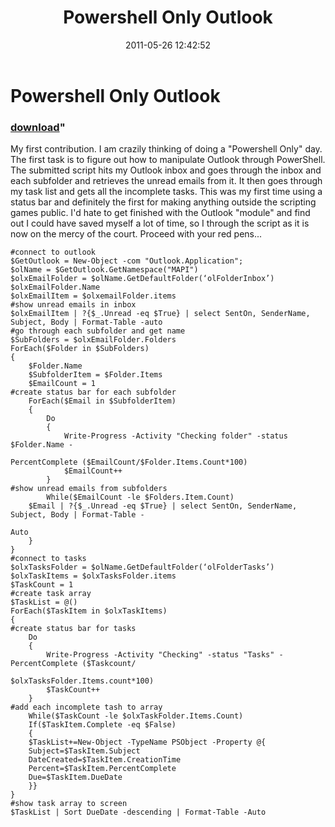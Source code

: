 ﻿---
pid:            2695
parent:         0
children:       
poster:         chris seiter
title:          Powershell Only Outlook
date:           2011-05-26 12:42:52
format:         posh
---

# Powershell Only Outlook

### [download](2695.ps1)"

My first contribution.  I am crazily thinking of doing a "Powershell Only" day.  The first task is to figure out how to manipulate Outlook through PowerShell.  The submitted script hits my Outlook inbox and goes through the inbox and each subfolder and retrieves the unread emails from it.  It then goes through my task list and gets all the incomplete tasks.  This was my first time using a status bar and definitely the first for making anything outside the scripting games public.  I'd hate to get finished with the Outlook "module" and find out I could have saved myself a lot of time, so I through the script as it is now on the mercy of the court.  Proceed with your red pens...

```posh
#connect to outlook
$GetOutlook = New-Object -com "Outlook.Application"; 
$olName = $GetOutlook.GetNamespace("MAPI")
$olxEmailFolder = $olName.GetDefaultFolder(‘olFolderInbox’)
$olxEmailFolder.Name
$olxEmailItem = $olxemailFolder.items
#show unread emails in inbox
$olxEmailItem | ?{$_.Unread -eq $True} | select SentOn, SenderName, Subject, Body | Format-Table -auto
#go through each subfolder and get name
$SubFolders = $olxEmailFolder.Folders
ForEach($Folder in $SubFolders)
{
	$Folder.Name
	$SubfolderItem = $Folder.Items
	$EmailCount = 1
#create status bar for each subfolder
	ForEach($Email in $SubfolderItem)
	{
		Do
		{
			Write-Progress -Activity "Checking folder" -status $Folder.Name -

PercentComplete ($EmailCount/$Folder.Items.Count*100)
			$EmailCount++
		}
#show unread emails from subfolders
		While($EmailCount -le $Folders.Item.Count)
	$Email | ?{$_.Unread -eq $True} | select SentOn, SenderName, Subject, Body | Format-Table -

Auto
	}
}
#connect to tasks
$olxTasksFolder = $olName.GetDefaultFolder(‘olFolderTasks’)
$olxTaskItems = $olxTasksFolder.items
$TaskCount = 1
#create task array
$TaskList = @()
ForEach($TaskItem in $olxTaskItems)
{
#create status bar for tasks
	Do
	{
		Write-Progress -Activity "Checking" -status "Tasks" -PercentComplete ($Taskcount/

$olxTasksFolder.Items.count*100)
		$TaskCount++
	}
#add each incomplete tash to array
	While($TaskCount -le $olxTaskFolder.Items.Count)
	If($TaskItem.Complete -eq $False)
	{
	$TaskList+=New-Object -TypeName PSObject -Property @{
	Subject=$TaskItem.Subject
	DateCreated=$TaskItem.CreationTime
	Percent=$TaskItem.PercentComplete
	Due=$TaskItem.DueDate
	}}
}
#show task array to screen
$TaskList | Sort DueDate -descending | Format-Table -Auto
```
